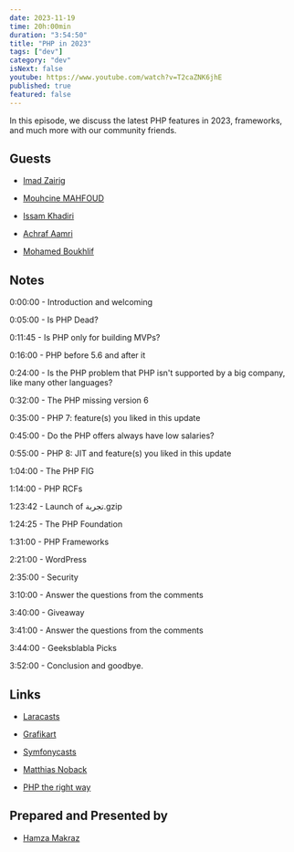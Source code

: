 ```yaml
---
date: 2023-11-19
time: 20h:00min
duration: "3:54:50"
title: "PHP in 2023"
tags: ["dev"]
category: "dev"
isNext: false
youtube: https://www.youtube.com/watch?v=T2caZNK6jhE
published: true
featured: false
---
```


In this episode, we discuss the latest PHP features in 2023, frameworks, and much more with our community friends.

## Guests

- [Imad Zairig](https://twitter.com/zairigimad)

- [Mouhcine MAHFOUD](https://twitter.com/MouhcineMahfoud)

- [Issam Khadiri](https://www.linkedin.com/in/issam-khadiri-30a31659/)

- [Achraf Aamri](linkedin.com/in/achrafaamri/)

- [Mohamed Boukhlif](https://twitter.com/b0ndif)

## Notes

0:00:00 - Introduction and welcoming

0:05:00 - Is PHP Dead?

0:11:45 - Is PHP only for building MVPs?

0:16:00 - PHP before 5.6 and after it

0:24:00 - Is the PHP problem that PHP isn't supported by a big company, like many other languages?

0:32:00 - The PHP missing version 6

0:35:00 - PHP 7: feature(s) you liked in this update

0:45:00 - Do the PHP offers always have low salaries?

0:55:00 - PHP 8: JIT and feature(s) you liked in this update

1:04:00 - The PHP FIG

1:14:00 - PHP RCFs

1:23:42 - Launch of تجربة.gzip

1:24:25 - The PHP Foundation

1:31:00 - PHP Frameworks

2:21:00 - WordPress

2:35:00 - Security

3:10:00 - Answer the questions from the comments

3:40:00 - Giveaway

3:41:00 - Answer the questions from the comments

3:44:00 - Geeksblabla Picks

3:52:00 - Conclusion and goodbye.

## Links

- [Laracasts](https://laracasts.com/)

- [Grafikart](https://www.youtube.com/c/grafikart)

- [Symfonycasts](https://symfonycasts.com/)

- [Matthias Noback](https://matthiasnoback.nl/)

- [PHP the right way](https://phptherightway.com/)


## Prepared and Presented by

- [Hamza Makraz](https://twitter.com/makraz_hamza)
